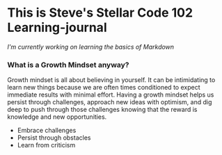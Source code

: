 # This is Steve's Stellar Code 102 Learning-journal

*I'm currently working on learning the basics of Markdown*

### What is a Growth Mindset anyway?

Growth mindset is all about believing in yourself. It can be intimidating to learn new things because we are often times conditioned to expect immediate results with minimal effort. Having a growth mindset helps us persist through challenges, approach new ideas with optimism, and dig deep to push through those challenges knowing that the reward is knowledge and new opportunities. 

- Embrace challenges
- Persist through obstacles
- Learn from criticism
